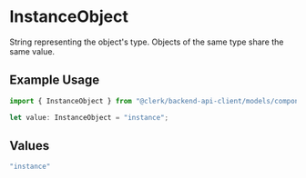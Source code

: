 # InstanceObject

String representing the object's type. Objects of the same type share the same value.

## Example Usage

```typescript
import { InstanceObject } from "@clerk/backend-api-client/models/components";

let value: InstanceObject = "instance";
```

## Values

```typescript
"instance"
```